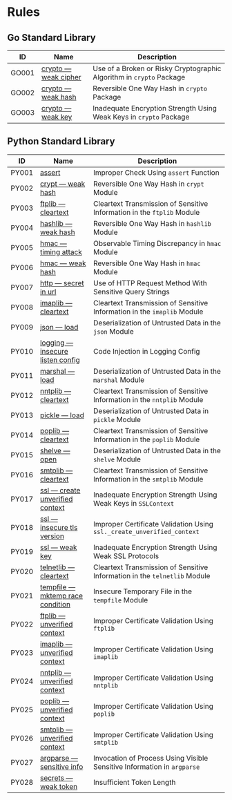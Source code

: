 # Rules

## Go Standard Library

| ID | Name | Description |
|----|------|-------------|
| GO001 | [crypto — weak cipher](rules/go/stdlib/crypto_weak_cipher.md) | Use of a Broken or Risky Cryptographic Algorithm in `crypto` Package |
| GO002 | [crypto — weak hash](rules/go/stdlib/crypto_weak_hash.md) | Reversible One Way Hash in `crypto` Package |
| GO003 | [crypto — weak key](rules/go/stdlib/crypto_weak_key.md) | Inadequate Encryption Strength Using Weak Keys in `crypto` Package |

## Python Standard Library

| ID | Name | Description |
|----|------|-------------|
| PY001 | [assert](rules/python/stdlib/assert.md) | Improper Check Using `assert` Function |
| PY002 | [crypt — weak hash](rules/python/stdlib/crypt_weak_hash.md) | Reversible One Way Hash in `crypt` Module |
| PY003 | [ftplib — cleartext](rules/python/stdlib/ftplib_cleartext.md) | Cleartext Transmission of Sensitive Information in the `ftplib` Module |
| PY004 | [hashlib — weak hash](rules/python/stdlib/hashlib_weak_hash.md) | Reversible One Way Hash in `hashlib` Module |
| PY005 | [hmac — timing attack](rules/python/stdlib/hmac_timing_attack.md) | Observable Timing Discrepancy in `hmac` Module |
| PY006 | [hmac — weak hash](rules/python/stdlib/hmac_weak_hash.md) | Reversible One Way Hash in `hmac` Module |
| PY007 | [http — secret in url](rules/python/stdlib/http_url_secret.md) | Use of HTTP Request Method With Sensitive Query Strings |
| PY008 | [imaplib — cleartext](rules/python/stdlib/imaplib_cleartext.md) | Cleartext Transmission of Sensitive Information in the `imaplib` Module |
| PY009 | [json — load](rules/python/stdlib/json_load.md) | Deserialization of Untrusted Data in the `json` Module |
| PY010 | [logging — insecure listen config](rules/python/stdlib/logging_insecure_listen_config.md) | Code Injection in Logging Config |
| PY011 | [marshal — load](rules/python/stdlib/marshal_load.md) | Deserialization of Untrusted Data in the `marshal` Module |
| PY012 | [nntplib — cleartext](rules/python/stdlib/nntplib_cleartext.md) | Cleartext Transmission of Sensitive Information in the `nntplib` Module |
| PY013 | [pickle — load](rules/python/stdlib/pickle_load.md) | Deserialization of Untrusted Data in `pickle` Module |
| PY014 | [poplib — cleartext](rules/python/stdlib/poplib_cleartext.md) | Cleartext Transmission of Sensitive Information in the `poplib` Module |
| PY015 | [shelve — open](rules/python/stdlib/shelve_open.md) | Deserialization of Untrusted Data in the `shelve` Module |
| PY016 | [smtplib — cleartext](rules/python/stdlib/smtplib_cleartext.md) | Cleartext Transmission of Sensitive Information in the `smtplib` Module |
| PY017 | [ssl — create unverified context](rules/python/stdlib/ssl_create_unverified_context.md) | Inadequate Encryption Strength Using Weak Keys in `SSLContext` |
| PY018 | [ssl — insecure tls version](rules/python/stdlib/ssl_insecure_tls_version.md) | Improper Certificate Validation Using `ssl._create_unverified_context` |
| PY019 | [ssl — weak key](rules/python/stdlib/ssl_context_weak_key.md) | Inadequate Encryption Strength Using Weak SSL Protocols |
| PY020 | [telnetlib — cleartext](rules/python/stdlib/telnetlib_cleartext.md) | Cleartext Transmission of Sensitive Information in the `telnetlib` Module |
| PY021 | [tempfile — mktemp race condition](rules/python/stdlib/tempfile_mktemp_race_condition.md) | Insecure Temporary File in the ``tempfile`` Module |
| PY022 | [ftplib — unverified context](rules/python/stdlib/ftplib_unverified_context.md) | Improper Certificate Validation Using `ftplib` |
| PY023 | [imaplib — unverified context](rules/python/stdlib/imaplib_unverified_context.md) | Improper Certificate Validation Using `imaplib` |
| PY024 | [nntplib — unverified context](rules/python/stdlib/nntplib_unverified_context.md) | Improper Certificate Validation Using `nntplib` |
| PY025 | [poplib — unverified context](rules/python/stdlib/poplib_unverified_context.md) | Improper Certificate Validation Using `poplib` |
| PY026 | [smtplib — unverified context](rules/python/stdlib/smtplib_unverified_context.md) | Improper Certificate Validation Using `smtplib` |
| PY027 | [argparse — sensitive info](rules/python/stdlib/argparse_sensitive_info.md) | Invocation of Process Using Visible Sensitive Information in `argparse` |
| PY028 | [secrets — weak token](rules/python/stdlib/secrets_weak_token.md) | Insufficient Token Length |
